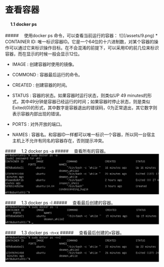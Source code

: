 <h1>查看容器</h1>
<h4>&emsp; 1.1 docker ps</h4>
#####&emsp; 使用docker ps 命令，可以查看当前运行的容器：
![](/assets/9.png)
  * CONTAINER ID: 唯一标识容器ID。它是一个64位的十六进制数，对某个容器的操作可以通过它来标识操作目标。在不会混淆的前提下，可以采用ID的前几位来标识容器，而在显示的时候一般会显示12位。
 
  * IMAGE : 创建容器时使用的镜像。
  
  * COMMOND : 容器最后运行的命令。
  
  * CREATED : 创建容器的时间。
  
  * STATUS : 容器的状态。如果容器时运行状态，则类似UP 49 minutes的形式，其中49分钟是容器已经运行的时间；如果容器时停止状态，则是类似Exited(0)的形式，其中数字是容器退出的错误码，0为正常退出，其它数字则表示容器内部出现的错误。
  
  * PORTS : 对外开放的端口。
  
  * NAMES : 容器名。和容器ID一样都可以唯一标识一个容器，所以同一台宿主主机上不允许有同名的容器存在，否则提示冲突。
  
####&emsp; 1.2 docker ps -a 
#####&emsp; 查看所有的容器。
![](/assets/10.png)

####&emsp; 1.3 docker ps -l
#####&emsp; 查看最后创建的容器。
![](/assets/11.png)

####&emsp; 1.3 docker ps -n=x
#####&emsp; 查看最后创建的x容器。
![](/assets/12.png)


